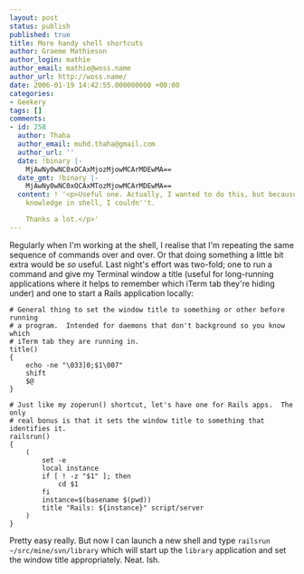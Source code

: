 ```yaml
---
layout: post
status: publish
published: true
title: More handy shell shortcuts
author: Graeme Mathieson
author_login: mathie
author_email: mathie@woss.name
author_url: http://woss.name/
date: 2006-01-19 14:42:55.000000000 +00:00
categories:
- Geekery
tags: []
comments:
- id: 258
  author: Thaha
  author_email: muhd.thaha@gmail.com
  author_url: ''
  date: !binary |-
    MjAwNy0wNC0xOCAxMjozMjowMCArMDEwMA==
  date_gmt: !binary |-
    MjAwNy0wNC0xOCAxMTozMjowMCArMDEwMA==
  content: ! '<p>Useful one. Actually, I wanted to do this, but because of lack of
    knowledge in shell, I couldn''t.

    Thanks a lot.</p>'
---
```

Regularly when I'm working at the shell, I realise that I'm repeating the same sequence of commands over and over.  Or that doing something a little bit extra would be *so* useful.  Last night's effort was two-fold; one to run a command and give my Terminal window a title (useful for long-running applications where it helps to remember which iTerm tab they're hiding under) and one to start a Rails application locally:

    # General thing to set the window title to something or other before running
    # a program.  Intended for daemons that don't background so you know which
    # iTerm tab they are running in.
    title()
    {
        echo -ne "\033]0;$1\007"
        shift
        $@
    }

    # Just like my zoperun() shortcut, let's have one for Rails apps.  The only
    # real bonus is that it sets the window title to something that identifies it.
    railsrun()
    {
        (
            set -e
            local instance
            if [ ! -z "$1" ]; then
                cd $1
            fi
            instance=$(basename $(pwd))
            title "Rails: ${instance}" script/server
        )
    }

Pretty easy really.  But now I can launch a new shell and type `railsrun ~/src/mine/svn/library` which will start up the `library` application and set the window title appropriately.  Neat.  Ish.
